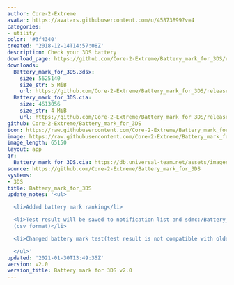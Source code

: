```yaml
---
author: Core-2-Extreme
avatar: https://avatars.githubusercontent.com/u/45873899?v=4
categories:
- utility
color: '#3f4340'
created: '2018-12-14T14:57:08Z'
description: Check your 3DS battery
download_page: https://github.com/Core-2-Extreme/Battery_mark_for_3DS/releases/tag/v2.0
downloads:
  Battery_mark_for_3DS.3dsx:
    size: 5625140
    size_str: 5 MiB
    url: https://github.com/Core-2-Extreme/Battery_mark_for_3DS/releases/download/v2.0/Battery_mark_for_3DS.3dsx
  Battery_mark_for_3DS.cia:
    size: 4613056
    size_str: 4 MiB
    url: https://github.com/Core-2-Extreme/Battery_mark_for_3DS/releases/download/v2.0/Battery_mark_for_3DS.cia
github: Core-2-Extreme/Battery_mark_for_3DS
icon: https://raw.githubusercontent.com/Core-2-Extreme/Battery_mark_for_3DS/master/resource/icon.png
image: https://raw.githubusercontent.com/Core-2-Extreme/Battery_mark_for_3DS/master/resource/banner.png
image_length: 65150
layout: app
qr:
  Battery_mark_for_3DS.cia: https://db.universal-team.net/assets/images/qr/battery_mark_for_3ds.cia.png
source: https://github.com/Core-2-Extreme/Battery_mark_for_3DS
systems:
- 3DS
title: Battery_mark_for_3DS
update_notes: '<ul>

  <li>Added battery mark ranking</li>

  <li>Test result will be saved to notification list and sdmc:/Battery_mark/result/
  (csv format)</li>

  <li>Changed battery mark test(test result is not compatible with older version)</li>

  </ul>'
updated: '2021-01-30T13:49:35Z'
version: v2.0
version_title: Battery mark for 3DS v2.0
---
```

